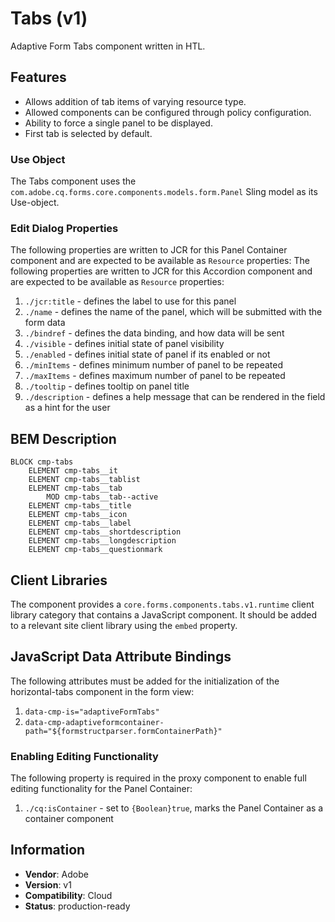<!--
Copyright 2022 Adobe

Licensed under the Apache License, Version 2.0 (the "License");
you may not use this file except in compliance with the License.
You may obtain a copy of the License at

    http://www.apache.org/licenses/LICENSE-2.0

Unless required by applicable law or agreed to in writing, software
distributed under the License is distributed on an "AS IS" BASIS,
WITHOUT WARRANTIES OR CONDITIONS OF ANY KIND, either express or implied.
See the License for the specific language governing permissions and
limitations under the License.
-->
Tabs (v1)
====
Adaptive Form Tabs component written in HTL.

## Features

* Allows addition of tab items of varying resource type.
* Allowed components can be configured through policy configuration.
* Ability to force a single panel to be displayed.
* First tab is selected by default.

### Use Object
The Tabs component uses the `com.adobe.cq.forms.core.components.models.form.Panel` Sling model as its Use-object.

### Edit Dialog Properties
The following properties are written to JCR for this Panel Container component and are expected to be available as `Resource` properties:
The following properties are written to JCR for this Accordion component and are expected to be available as `Resource` properties:

1. `./jcr:title` - defines the label to use for this panel
2. `./name` - defines the name of the panel, which will be submitted with the form data
3. `./bindref` - defines the data binding, and how data will be sent
4. `./visible` - defines initial state of panel visibility
5. `./enabled` - defines initial state of panel if its enabled or not
6. `./minItems` - defines minimum number of panel to be repeated
7. `./maxItems` - defines maximum number of panel to be repeated
8. `./tooltip` - defines tooltip on panel title
9. `./description` - defines a help message that can be rendered in the field as a hint for the user

## BEM Description
```
BLOCK cmp-tabs
    ELEMENT cmp-tabs__it
    ELEMENT cmp-tabs__tablist
    ELEMENT cmp-tabs__tab
        MOD cmp-tabs__tab--active
    ELEMENT cmp-tabs__title
    ELEMENT cmp-tabs__icon
    ELEMENT cmp-tabs__label
    ELEMENT cmp-tabs__shortdescription
    ELEMENT cmp-tabs__longdescription
    ELEMENT cmp-tabs__questionmark
```
## Client Libraries
The component provides a `core.forms.components.tabs.v1.runtime` client library category that contains a JavaScript
component. It should be added to a relevant site client library using the `embed` property.

## JavaScript Data Attribute Bindings

The following attributes must be added for the initialization of the horizontal-tabs component in the form view:
1. `data-cmp-is="adaptiveFormTabs"`
2. `data-cmp-adaptiveformcontainer-path="${formstructparser.formContainerPath}"`

### Enabling Editing Functionality
The following property is required in the proxy component to enable full editing functionality for the Panel Container:

1. `./cq:isContainer` - set to `{Boolean}true`, marks the Panel Container as a container component

## Information
* **Vendor**: Adobe
* **Version**: v1
* **Compatibility**: Cloud
* **Status**: production-ready

